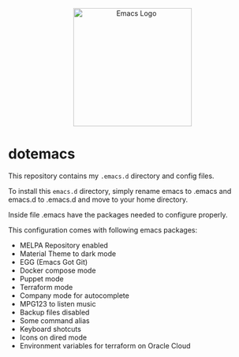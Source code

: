 <div align=center><a href="https://github.com/emacs-tw/awesome-emacs"><img alt="Emacs Logo" width="240" height="240" src="https://upload.wikimedia.org/wikipedia/commons/0/08/EmacsIcon.svg"></a></div>

# dotemacs

This repository contains my `.emacs.d` directory and config files.

To install this `emacs.d` directory, simply rename emacs to .emacs and emacs.d to .emacs.d and move to your home directory.

Inside file .emacs have the packages needed to configure properly.

This configuration comes with following emacs packages:

- MELPA Repository enabled
- Material Theme to dark mode
- EGG (Emacs Got Git)
- Docker compose mode
- Puppet mode
- Terraform mode
- Company mode for autocomplete
- MPG123 to listen music
- Backup files disabled
- Some command alias
- Keyboard shotcuts
- Icons on dired mode
- Environment variables for terraform on Oracle Cloud
